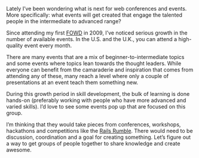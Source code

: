 

Lately I’ve been wondering what is next for web conferences and events. More specifically: what events
will get created that engage the talented people in the intermediate to advanced range? 

Since attending my first [FOWD](http://futureofwebdesign.com/landing-page) in 2009, I’ve noticed serious
growth in the number of available events. In the U.S. and the U.K., you can attend a high-quality event every
month.

There are many events that are a mix of beginner-to-intermediate topics and some events where topics lean
towards the thought leaders. While everyone can benefit from the camaraderie and inspiration that comes from
attending any of these, many reach a level where only a couple of presentations at an event teach them
something new. 

During this growth period in skill development, the bulk of learning is done hands-on (preferably working with
people who have more advanced and varied skills). I’d love to see some events pop up that are focused on
this group.

I’m thinking that they would take pieces from conferences, workshops, hackathons and competitions like
the [Rails Rumble](http://railsrumble.com). There would need to be discussion, coordination and a goal for
creating something. Let’s figure out a way to get groups of people together to share knowledge and
create awesome.